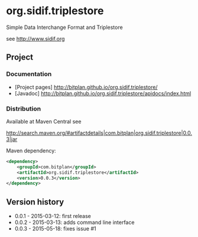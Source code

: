 # org.sidif.triplestore
Simple Data Interchange Format and Triplestore

see http://www.sidif.org

## Project

### Documentation
* [Project pages] http://bitplan.github.io/org.sidif.triplestore/
* [Javadoc] http://bitplan.github.io/org.sidif.triplestore/apidocs/index.html

### Distribution
Available at Maven Central see 

http://search.maven.org/#artifactdetails|com.bitplan|org.sidif.triplestore|0.0.3|jar

Maven dependency:

```xml
<dependency>
    <groupId>com.bitplan</groupId>
    <artifactId>org.sidif.triplestore</artifactId>
    <version>0.0.3</version>
</dependency>
```

## Version history
* 0.0.1 - 2015-03-12: first release
* 0.0.2 - 2015-03-13: adds command line interface
* 0.0.3 - 2015-05-18: fixes issue #1